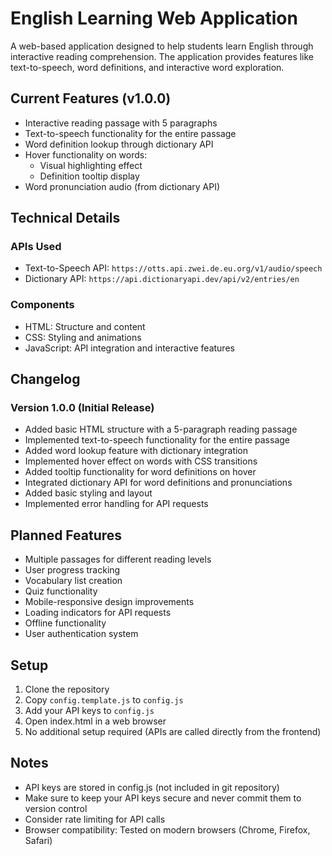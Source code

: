 # English Learning Web Application

A web-based application designed to help students learn English through interactive reading comprehension. The application provides features like text-to-speech, word definitions, and interactive word exploration.

## Current Features (v1.0.0)

- Interactive reading passage with 5 paragraphs
- Text-to-speech functionality for the entire passage
- Word definition lookup through dictionary API
- Hover functionality on words:
  - Visual highlighting effect
  - Definition tooltip display
- Word pronunciation audio (from dictionary API)

## Technical Details

### APIs Used
- Text-to-Speech API: `https://otts.api.zwei.de.eu.org/v1/audio/speech`
- Dictionary API: `https://api.dictionaryapi.dev/api/v2/entries/en`

### Components
- HTML: Structure and content
- CSS: Styling and animations
- JavaScript: API integration and interactive features

## Changelog

### Version 1.0.0 (Initial Release)
- Added basic HTML structure with a 5-paragraph reading passage
- Implemented text-to-speech functionality for the entire passage
- Added word lookup feature with dictionary integration
- Implemented hover effect on words with CSS transitions
- Added tooltip functionality for word definitions on hover
- Integrated dictionary API for word definitions and pronunciations
- Added basic styling and layout
- Implemented error handling for API requests

## Planned Features
- Multiple passages for different reading levels
- User progress tracking
- Vocabulary list creation
- Quiz functionality
- Mobile-responsive design improvements
- Loading indicators for API requests
- Offline functionality
- User authentication system

## Setup
1. Clone the repository
2. Copy `config.template.js` to `config.js`
3. Add your API keys to `config.js`
4. Open index.html in a web browser
5. No additional setup required (APIs are called directly from the frontend)

## Notes
- API keys are stored in config.js (not included in git repository)
- Make sure to keep your API keys secure and never commit them to version control
- Consider rate limiting for API calls
- Browser compatibility: Tested on modern browsers (Chrome, Firefox, Safari) 